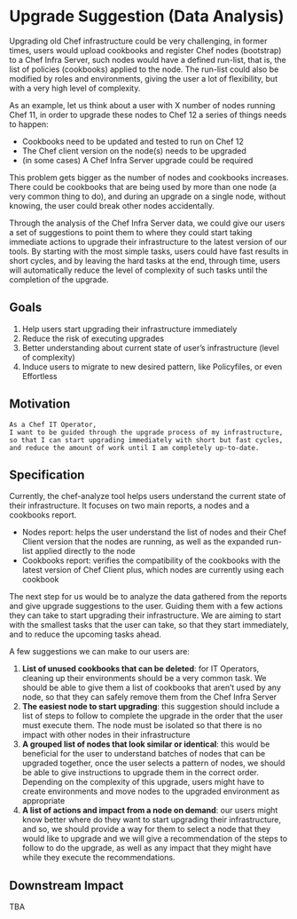 # Upgrade Suggestion (Data Analysis)

Upgrading old Chef infrastructure could be very challenging, in former times,
users would upload cookbooks and register Chef nodes (bootstrap) to a Chef
Infra Server, such nodes would have a defined run-list, that is, the list of
policies (cookbooks) applied to the node. The run-list could also be modified
by roles and environments, giving the user a lot of flexibility, but with a
very high level of complexity.

As an example, let us think about a user with X number of nodes running Chef
11, in order to upgrade these nodes to Chef 12 a series of things needs to
happen:

* Cookbooks need to be updated and tested to run on Chef 12
* The Chef client version on the node(s) needs to be upgraded
* (in some cases) A Chef Infra Server upgrade could be required

This problem gets bigger as the number of nodes and cookbooks increases. There
could be cookbooks that are being used by more than one node (a very common
thing to do), and during an upgrade on a single node, without knowing, the user
could break other nodes accidentally.

Through the analysis of the Chef Infra Server data, we could give our users
a set of suggestions to point them to where they could start taking immediate
actions to upgrade their infrastructure to the latest version of our tools.
By starting with the most simple tasks, users could have fast results in short
cycles, and by leaving the hard tasks at the end, through time, users will
automatically reduce the level of complexity of such tasks until the
completion of the upgrade.

## Goals
1. Help users start upgrading their infrastructure immediately
1. Reduce the risk of executing upgrades
1. Better understanding about current state of user’s infrastructure (level of complexity)
1. Induce users to migrate to new desired pattern, like Policyfiles, or even Effortless

## Motivation

    As a Chef IT Operator,
    I want to be guided through the upgrade process of my infrastructure,
    so that I can start upgrading immediately with short but fast cycles,
    and reduce the amount of work until I am completely up-to-date.

## Specification

Currently, the chef-analyze tool helps users understand the current state of
their infrastructure. It focuses on two main reports, a nodes and a cookbooks
report.

* Nodes report: helps the user understand the list of nodes and their Chef
Client version that the nodes are running, as well as the expanded run-list
applied directly to the node
* Cookbooks report: verifies the compatibility of the cookbooks with the
latest version of Chef Client plus, which nodes are currently using each
cookbook

The next step for us would be to analyze the data gathered from the reports
and give upgrade suggestions to the user. Guiding them with a few actions
they can take to start upgrading their infrastructure. We are aiming to
start with the smallest tasks that the user can take, so that they start
immediately, and to reduce the upcoming tasks ahead.

A few suggestions we can make to our users are:

1. **List of unused cookbooks that can be deleted**: for IT Operators, cleaning
up their environments should be a very common task. We should be able to give
them a list of cookbooks that aren’t used by any node, so that they can safely
remove them from the Chef Infra Server
1. **The easiest node to start upgrading**: this suggestion should include a
list of steps to follow to complete the upgrade in the order that the user must
execute them. The node must be isolated so that there is no impact with other
nodes in their infrastructure
1. **A grouped list of nodes that look similar or identical**: this would be
beneficial for the user to understand batches of nodes that can be upgraded
together, once the user selects a pattern of nodes, we should be able to give
instructions to upgrade them in the correct order. Depending on the complexity
of this upgrade, users might have to create environments and move nodes to the
upgraded environment as appropriate
1. **A list of actions and impact from a node on demand**: our users might know
better where do they want to start upgrading their infrastructure, and so, we
should provide a way for them to select a node that they would like to upgrade
and we will give a recommendation of the steps to follow to do the upgrade, as
well as any impact that they might have while they execute the recommendations.

## Downstream Impact

TBA

